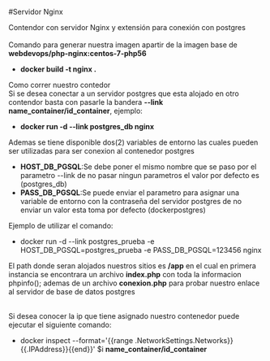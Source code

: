 #Servidor Nginx

Contendor con servidor Nginx y extensión para conexión con postgres<br/><br/>
Comando para generar nuestra imagen apartir de la imagen base de 
<b>webdevops/php-nginx:centos-7-php56</b>

<ul type="disk">
<li><b>docker build -t nginx .</b></li>
</ul>

Como correr nuestro contedor <br/>
Si se desea conectar a un servidor postgres que esta alojado en otro contendor basta con pasarle la bandera <b>--link name_container/id_container</b>, ejemplo:
<ul type="disk">
<li><b>docker run -d --link postgres_db nginx</b></li>
</ul>

Ademas se tiene disponible dos(2) variables de entorno las cuales pueden ser utilizadas para ser conexion al contenedor postgres 
<ul type="disk">
<li><b>HOST_DB_PGSQL</b>:Se debe poner el mismo nombre que se paso por el parametro --link de no pasar ningun parametros el valor por defecto es (postgres_db) </li>
<li><b>PASS_DB_PGSQL</b>:Se puede enviar el parametro para asignar una variable de entorno con la contraseña del servidor postgres de no enviar un valor esta toma por defecto (dockerpostgres) </li>
</ul>

Ejemplo de utilizar el comando: 
<ul type="disk">
<li>docker run -d --link postgres_prueba -e HOST_DB_PGSQL=postgres_prueba -e PASS_DB_PGSQL=123456 nginx</li>
</ul>

El path donde seran alojados nuestros sitios es <b>/app</b> en el cual en primera instancia se encontrara un archivo <b>index.php</b> con toda la informacion phpinfo(); ademas de un archivo <b>conexion.php</b> para probar nuestro enlace al servidor de base de datos postgres<br/><br/>

Si desea conocer la ip que tiene asignado nuestro contenedor puede ejecutar el siguiente comando:
<ul type="disk">
<li>docker inspect --format='{{range .NetworkSettings.Networks}}{{.IPAddress}}{{end}}' $i <b>name_container/id_container</b></li>
</ul>




